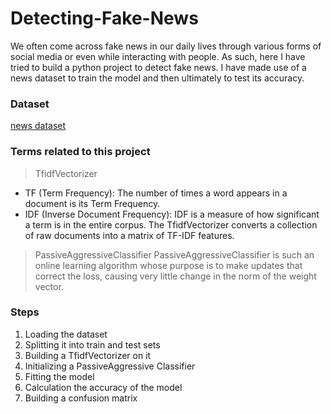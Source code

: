 # Detecting-Fake-News

We often come across fake news in our daily lives through various forms of social media or even while interacting with people. As such, here I have tried to build a python project to detect fake news. I have made use of a news dataset to train the model and then ultimately to test its accuracy.

### Dataset
[news dataset](https://drive.google.com/file/d/1er9NJTLUA3qnRuyhfzuN0XUsoIC4a-_q/view)

### Terms related to this project

> TfidfVectorizer
- TF (Term Frequency): The number of times a word appears in a document is its Term Frequency.
- IDF (Inverse Document Frequency): IDF is a measure of how significant a term is in the entire corpus.
The TfidfVectorizer converts a collection of raw documents into a matrix of TF-IDF features.

> PassiveAggressiveClassifier
PassiveAggressiveClassifier is such an online learning algorithm whose purpose is to make updates that correct the loss, causing very little change in the norm of the weight vector.

### Steps
1. Loading the dataset
2. Splitting it into train and test sets
3. Building a TfidfVectorizer on it
4. Initializing a PassiveAggressive Classifier
5. Fitting the model
6. Calculation the accuracy of the model
7. Building a confusion matrix
